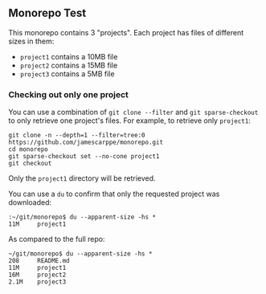 ## Monorepo Test

This monorepo contains 3 "projects". Each project has files of different sizes in them:

* `project1` contains a 10MB file
* `project2` contains a 15MB file
* `project3` contains a 5MB file

### Checking out only one project

You can use a combination of `git clone --filter` and `git sparse-checkout` to only retrieve one project's 
files. For example, to retrieve only `project1`:

```
git clone -n --depth=1 --filter=tree:0 https://github.com/jamescarppe/monorepo.git
cd monorepo
git sparse-checkout set --no-cone project1
git checkout
```

Only the `project1` directory will be retrieved.

You can use a `du` to confirm that only the requested project was downloaded:

```
:~/git/monorepo$ du --apparent-size -hs *
11M     project1
```

As compared to the full repo:

```
~/git/monorepo$ du --apparent-size -hs *
208     README.md
11M     project1
16M     project2
2.1M    project3
```
